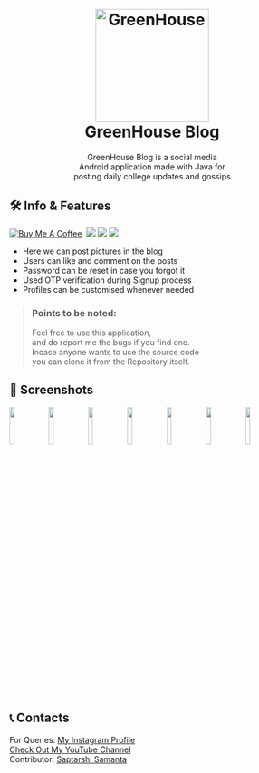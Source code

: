 <h1 align="center">
  <br>
  <a href="https://github.com/utsanjan/GreenHouse">
  <img width="200" src="https://bit.ly/3xyJKgZ" alt="GreenHouse">
  </a><br>GreenHouse Blog<br>
</h1>
 
<p align="center">GreenHouse Blog is a social media<br>
  Android application made with Java for<br>
  posting daily college updates and gossips</p>

## 🛠 Info & Features
[![Buy Me A Coffee](https://img.shields.io/open-vsx/stars/redhat/java?color=D8B024&label=buy%20me%20a%20coffee&style=plastic)](https://www.buymeacoffee.com/utsanjan)‎ ‎
[![](https://img.shields.io/github/license/utsanjan/GreenHouse?logoColor=red&style=plastic)](https://github.com/utsanjan/GreenHouse/blob/main/LICENSE)‎ ‎
[![](https://img.shields.io/github/languages/count/utsanjan/GreenHouse?style=plastic)](https://github.com/utsanjan/GreenHouse/search?l=shell)‎ ‎
[![](https://img.shields.io/github/languages/top/utsanjan/GreenHouse?color=light%20green&style=plastic)](https://github.com/utsanjan/GreenHouse)‎ ‎ <br>
* Here we can post pictures in the blog<br>
* Users can like and comment on the posts<br>
* Password can be reset in case you forgot it<br>
* Used OTP verification during Signup process<br>
* Profiles can be customised whenever needed<br>

> ### Points to be noted:
> Feel free to use this application,
> <br>and do report me the bugs if you find one.
> <br>Incase anyone wants to use the source code
> <br>you can clone it from the Repository itself.

## 📲 Screenshots
<img src="https://bit.ly/3DiNrcv" width=13% height=auto> <img src="https://bit.ly/3JmyQRc" width=13% height=auto> <img src="https://bit.ly/3Y1xXSk" width=13% height=auto> <img src="https://bit.ly/3WHD1u7" width=13% height=auto> <img src="https://bit.ly/3kJRhFo" width=13% height=auto> <img src="https://bit.ly/3kHDGOK" width=13% height=auto> <img src="https://bit.ly/3j5zfNl" width=13% height=auto> 

## 📞 Contacts

For Queries: [My Instagram Profile](https://www.instagram.com/utsanjan/)  
[Check Out My YouTube Channel](https://www.youtube.com/DopeSatan) <br> 
Contributor: [Saptarshi Samanta](https://github.com/Saptarshisamata)
